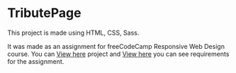 # TributePage

This project is made using HTML, CSS, Sass.

It was made as an assignment for freeCodeCamp Responsive Web Design course. You can [View here](https://davidpavlovic.github.io/TributePage/) project and [View here](https://learn.freecodecamp.org/responsive-web-design/responsive-web-design-projects/build-a-tribute-page/) you can see requirements for the assignment.
